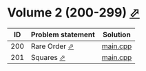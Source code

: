 # Volume 2 (200-299) [⬀](https://onlinejudge.org/index.php?option=com_onlinejudge&Itemid=8&category=4)


| ID  | Problem statement                                                                                                          | Solution                 |
|-----|----------------------------------------------------------------------------------------------------------------------------|--------------------------|
| 200 | Rare Order [⬀](https://onlinejudge.org/index.php?option=com_onlinejudge&Itemid=8&category=4&page=show_problem&problem=136) | [main.cpp](200/main.cpp) |
| 201 | Squares [⬀](https://onlinejudge.org/index.php?option=com_onlinejudge&Itemid=8&category=4&page=show_problem&problem=137)    | [main.cpp](201/main.cpp) |

